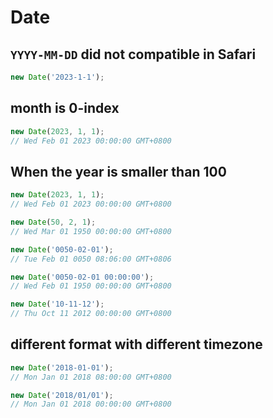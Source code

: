 # Date

## `YYYY-MM-DD` did not compatible in Safari

```js
new Date('2023-1-1');
```

## month is 0-index

```js
new Date(2023, 1, 1);
// Wed Feb 01 2023 00:00:00 GMT+0800
```

## When the year is smaller than 100

```js
new Date(2023, 1, 1);
// Wed Feb 01 2023 00:00:00 GMT+0800

new Date(50, 2, 1);
// Wed Mar 01 1950 00:00:00 GMT+0800

new Date('0050-02-01');
// Tue Feb 01 0050 08:06:00 GMT+0806

new Date('0050-02-01 00:00:00');
// Wed Feb 01 1950 00:00:00 GMT+0800

new Date('10-11-12');
// Thu Oct 11 2012 00:00:00 GMT+0800
```

## different format with different timezone

```js
new Date('2018-01-01');
// Mon Jan 01 2018 08:00:00 GMT+0800

new Date('2018/01/01');
// Mon Jan 01 2018 00:00:00 GMT+0800
```
